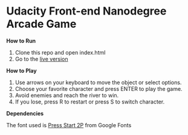 Udacity Front-end Nanodegree Arcade Game
===============================

**How to Run**
1. Clone this repo and open index.html
2. Go to the [live version](https://roxyi.github.io/frontend-nanodegree-arcade-game/.)

**How to Play**
1. Use arrows on your keyboard to move the object or select options.
2. Choose your favorite character and press ENTER to play the game.
3. Avoid enemies and reach the river to win.
4. If you lose, press R to restart or press S to switch character.

**Dependencies**

The font used is [Press Start 2P](https://fonts.google.com/specimen/Press+Start+2P) from Google Fonts